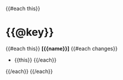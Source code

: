 {{#each this}}
# {{@key}}
{{#each this}}
**[{{name}}]**
{{#each changes}}
- {{this}}
{{/each}}

{{/each}}
{{/each}}